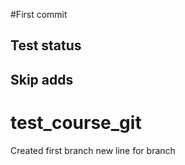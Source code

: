 #First commit
## Test status
## Skip adds
# test_course_git


Created first branch
new line for branch

